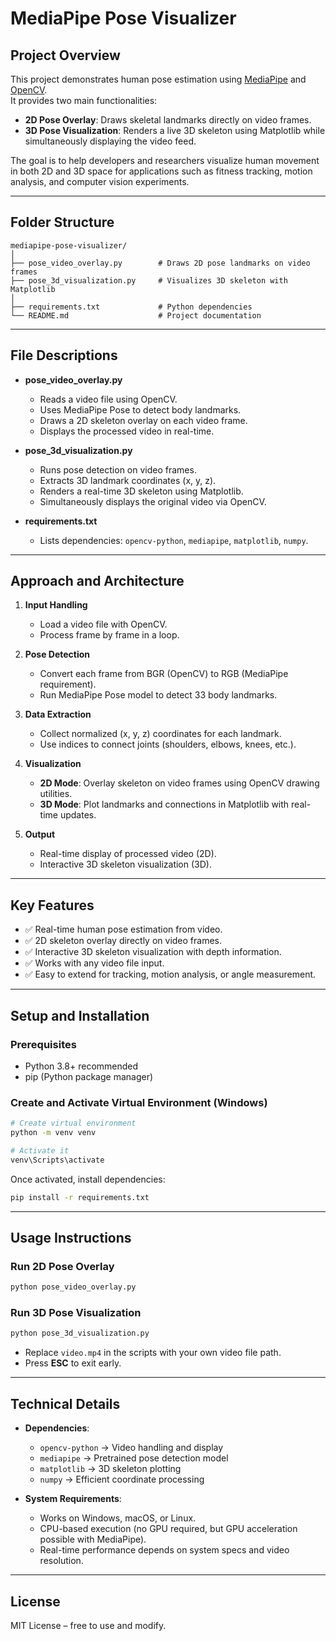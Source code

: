# MediaPipe Pose Visualizer

## Project Overview
This project demonstrates human pose estimation using [MediaPipe](https://developers.google.com/mediapipe) and [OpenCV](https://opencv.org/).  
It provides two main functionalities:
- **2D Pose Overlay**: Draws skeletal landmarks directly on video frames.  
- **3D Pose Visualization**: Renders a live 3D skeleton using Matplotlib while simultaneously displaying the video feed.  

The goal is to help developers and researchers visualize human movement in both 2D and 3D space for applications such as fitness tracking, motion analysis, and computer vision experiments.

---

## Folder Structure
```
mediapipe-pose-visualizer/
│
├── pose_video_overlay.py        # Draws 2D pose landmarks on video frames
├── pose_3d_visualization.py     # Visualizes 3D skeleton with Matplotlib
│
├── requirements.txt             # Python dependencies
└── README.md                    # Project documentation
```

---

## File Descriptions
- **pose_video_overlay.py**  
  - Reads a video file using OpenCV.  
  - Uses MediaPipe Pose to detect body landmarks.  
  - Draws a 2D skeleton overlay on each video frame.  
  - Displays the processed video in real-time.  

- **pose_3d_visualization.py**  
  - Runs pose detection on video frames.  
  - Extracts 3D landmark coordinates (x, y, z).  
  - Renders a real-time 3D skeleton using Matplotlib.  
  - Simultaneously displays the original video via OpenCV.  

- **requirements.txt**  
  - Lists dependencies: `opencv-python`, `mediapipe`, `matplotlib`, `numpy`.  

---

## Approach and Architecture
1. **Input Handling**
   - Load a video file with OpenCV.
   - Process frame by frame in a loop.

2. **Pose Detection**
   - Convert each frame from BGR (OpenCV) to RGB (MediaPipe requirement).
   - Run MediaPipe Pose model to detect 33 body landmarks.

3. **Data Extraction**
   - Collect normalized (x, y, z) coordinates for each landmark.
   - Use indices to connect joints (shoulders, elbows, knees, etc.).

4. **Visualization**
   - **2D Mode**: Overlay skeleton on video frames using OpenCV drawing utilities.  
   - **3D Mode**: Plot landmarks and connections in Matplotlib with real-time updates.  

5. **Output**
   - Real-time display of processed video (2D).  
   - Interactive 3D skeleton visualization (3D).  

---

## Key Features
- ✅ Real-time human pose estimation from video.  
- ✅ 2D skeleton overlay directly on video frames.  
- ✅ Interactive 3D skeleton visualization with depth information.  
- ✅ Works with any video file input.  
- ✅ Easy to extend for tracking, motion analysis, or angle measurement.  

---

## Setup and Installation

### Prerequisites
- Python 3.8+ recommended  
- pip (Python package manager)  

### Create and Activate Virtual Environment (Windows)
```bash
# Create virtual environment
python -m venv venv

# Activate it
venv\Scripts\activate
```

Once activated, install dependencies:

```bash
pip install -r requirements.txt
```

---

## Usage Instructions

### Run 2D Pose Overlay
```bash
python pose_video_overlay.py
```

### Run 3D Pose Visualization
```bash
python pose_3d_visualization.py
```

- Replace `video.mp4` in the scripts with your own video file path.  
- Press **ESC** to exit early.  

---

## Technical Details
- **Dependencies**:
  - `opencv-python` → Video handling and display  
  - `mediapipe` → Pretrained pose detection model  
  - `matplotlib` → 3D skeleton plotting  
  - `numpy` → Efficient coordinate processing  

- **System Requirements**:
  - Works on Windows, macOS, or Linux.  
  - CPU-based execution (no GPU required, but GPU acceleration possible with MediaPipe).  
  - Real-time performance depends on system specs and video resolution.  

---

## License
MIT License – free to use and modify.
